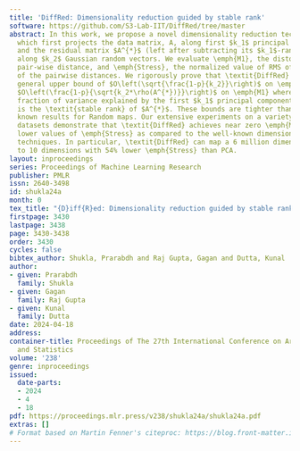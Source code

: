 ```yaml
---
title: 'DiffRed: Dimensionality reduction guided by stable rank'
software: https://github.com/S3-Lab-IIT/DiffRed/tree/master
abstract: In this work, we propose a novel dimensionality reduction technique, \textit{DiffRed},
  which first projects the data matrix, A, along first $k_1$ principal components
  and the residual matrix $A^{*}$ (left after subtracting its $k_1$-rank approximation)
  along $k_2$ Gaussian random vectors. We evaluate \emph{M1}, the distortion of mean-squared
  pair-wise distance, and \emph{Stress}, the normalized value of RMS of distortion
  of the pairwise distances. We rigorously prove that \textit{DiffRed} achieves a
  general upper bound of $O\left(\sqrt{\frac{1-p}{k_2}}\right)$ on \emph{Stress} and
  $O\left(\frac{1-p}{\sqrt{k_2*\rho(A^{*})}}\right)$ on \emph{M1} where $p$ is the
  fraction of variance explained by the first $k_1$ principal components and $\rho(A^{*})$
  is the \textit{stable rank} of $A^{*}$. These bounds are tighter than the currently
  known results for Random maps. Our extensive experiments on a variety of real-world
  datasets demonstrate that \textit{DiffRed} achieves near zero \emph{M1} and much
  lower values of \emph{Stress} as compared to the well-known dimensionality reduction
  techniques. In particular, \textit{DiffRed} can map a 6 million dimensional dataset
  to 10 dimensions with 54% lower \emph{Stress} than PCA.
layout: inproceedings
series: Proceedings of Machine Learning Research
publisher: PMLR
issn: 2640-3498
id: shukla24a
month: 0
tex_title: "{D}iff{R}ed: Dimensionality reduction guided by stable rank"
firstpage: 3430
lastpage: 3438
page: 3430-3438
order: 3430
cycles: false
bibtex_author: Shukla, Prarabdh and Raj Gupta, Gagan and Dutta, Kunal
author:
- given: Prarabdh
  family: Shukla
- given: Gagan
  family: Raj Gupta
- given: Kunal
  family: Dutta
date: 2024-04-18
address:
container-title: Proceedings of The 27th International Conference on Artificial Intelligence
  and Statistics
volume: '238'
genre: inproceedings
issued:
  date-parts:
  - 2024
  - 4
  - 18
pdf: https://proceedings.mlr.press/v238/shukla24a/shukla24a.pdf
extras: []
# Format based on Martin Fenner's citeproc: https://blog.front-matter.io/posts/citeproc-yaml-for-bibliographies/
---
```

